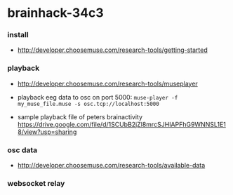 # brainhack-34c3

### install
- http://developer.choosemuse.com/research-tools/getting-started

### playback
- http://developer.choosemuse.com/research-tools/museplayer

- playback eeg data to osc on port 5000: ```muse-player -f my_muse_file.muse -s osc.tcp://localhost:5000```
- sample playback file of peters brainactivity https://drive.google.com/file/d/1SCUbB2jZl8mrcSJHIAPFhG9WNNSL1E18/view?usp=sharing

### osc data
- http://developer.choosemuse.com/research-tools/available-data


### websocket relay
